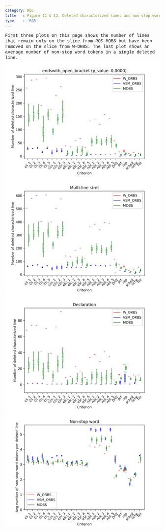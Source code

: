 ```yaml
---
category: RQ5
title   : Figure 11 & 12. Deleted characterized lines and non-stop words
type    : 'RQ5'
---
```


<span style="font-family:Courier;">
First three plots on this page shows the number of lines that remain only on the slice from ROS-MOBS but have been removed on the slice from W-ORBS. The last plot shows an average number of non-stop word tokens in a single deleted line.
</span>

<link href="style.css" rel="stylesheet">

<img alt="commons-cli_criterion1" src="images/endswith_open_bracket.png" class="center"/>
<img alt="commons-cli_criterion2" src="images/multi-line.png" class="center"/>
<img alt="commons-cli_criterion3" src="images/declaration.png" class="center"/>
<img alt="commons-cli_criterion4" src="images/non_stopword.png" class="center"/>